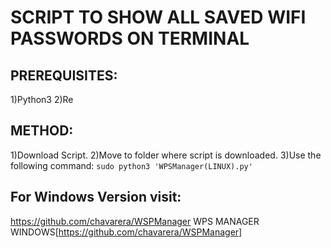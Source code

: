 # SCRIPT TO SHOW ALL SAVED WIFI PASSWORDS ON TERMINAL

## PREREQUISITES:
  1)Python3
  2)Re

## METHOD:
  1)Download Script.
  2)Move to folder where script is downloaded.
  3)Use the following command:
    `sudo python3 'WPSManager(LINUX).py'`

## For Windows Version visit:
  https://github.com/chavarera/WSPManager
  WPS MANAGER WINDOWS[https://github.com/chavarera/WSPManager]
